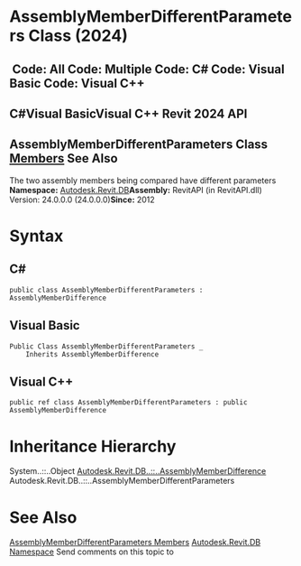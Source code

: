 # AssemblyMemberDifferentParameters Class (2024)

﻿
 Code: All Code: Multiple Code: C# Code: Visual Basic Code: Visual C++   
---  
C#Visual BasicVisual C++
Revit 2024 API  
---  
AssemblyMemberDifferentParameters Class  
[Members](4716e166-2aaa-718e-383b-746f8806dabe.md "AssemblyMemberDifferentParameters Members") See Also  
---  
The two assembly members being compared have different parameters 
**Namespace:** [Autodesk.Revit.DB](87546ba7-461b-c646-cbb1-2cb8f5bff8b2.md "Autodesk.Revit.DB Namespace")**Assembly:** RevitAPI (in RevitAPI.dll) Version: 24.0.0.0 (24.0.0.0)**Since:** 2012 
# Syntax
C#  
---  
```text
public class AssemblyMemberDifferentParameters : AssemblyMemberDifference
```
  
Visual Basic  
---  
```text
Public Class AssemblyMemberDifferentParameters _
	Inherits AssemblyMemberDifference
```
  
Visual C++  
---  
```text
public ref class AssemblyMemberDifferentParameters : public AssemblyMemberDifference
```
  
# Inheritance Hierarchy
System..::..Object [Autodesk.Revit.DB..::..AssemblyMemberDifference](f52efc08-cdbd-e169-1360-ac1dfda4220e.md "AssemblyMemberDifference Class") Autodesk.Revit.DB..::..AssemblyMemberDifferentParameters
# See Also
[AssemblyMemberDifferentParameters Members](4716e166-2aaa-718e-383b-746f8806dabe.md "AssemblyMemberDifferentParameters Members")
[Autodesk.Revit.DB Namespace](87546ba7-461b-c646-cbb1-2cb8f5bff8b2.md "Autodesk.Revit.DB Namespace")
Send comments on this topic to 